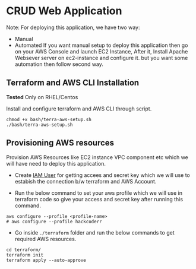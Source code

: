 # CRUD Web Application

Note: For deploying this application, we have two way:

* Manual
* Automated
If you want manual setup to deploy this application then go on your AWS Console and launch EC2 Instance, After it,  Install Apache Websever server on ec2-instance and configure it. but you want some automation then follow second way.


## Terraform and AWS CLI Installation
**Tested** Only on RHEL/Centos

Install and configure terraform and AWS CLI through script.

```
chmod +x bash/terra-aws-setup.sh
./bash/terra-aws-setup.sh

```
## Provisioning AWS resources
Provision AWS Resources like EC2 instance VPC component etc which we will have need to deploy this application.

* Create [IAM User](https://www.techtarget.com/searchcloudcomputing/tutorial/Step-by-step-guide-on-how-to-create-an-IAM-user-in-AWS) for getting accees and secret key which we will use to estabish the connection b/w terraform and AWS Account.

* Run the below command to set your aws profile which we will use in terraform code so give your access and secret key after running this command.

```
aws configure --profile <profile-name>
# aws configure --profile hackcoderr
```
* Go inside ``./terraform`` folder and run the below commands to get required AWS resources.

```
cd terraform/
terraform init
terraform apply --auto-approve
```

